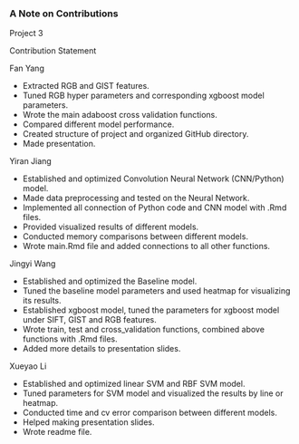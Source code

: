### A Note on Contributions

Project 3

Contribution Statement 

Fan Yang 
+ Extracted RGB and GIST features.
+ Tuned RGB hyper parameters and corresponding xgboost model parameters.
+ Wrote the main adaboost cross validation functions. 
+ Compared different model performance.
+ Created structure of project and organized GitHub directory.
+ Made presentation.

Yiran Jiang 
+ Established and optimized Convolution Neural Network (CNN/Python) model.
+ Made data preprocessing and tested on the Neural Network. 
+ Implemented all connection of Python code and CNN model with .Rmd files. 
+ Provided visualized results of different models. 
+ Conducted memory comparisons between different models.
+ Wrote main.Rmd file and added connections to all other functions.

Jingyi Wang 
+ Established and optimized the Baseline model.
+ Tuned the baseline model parameters and used heatmap for visualizing its results.
+ Established xgboost model, tuned the parameters for xgboost model under SIFT, GIST and RGB features. 
+ Wrote train, test and cross_validation functions, combined above functions with .Rmd files.
+ Added more details to presentation slides.

Xueyao Li 
+ Established and optimized linear SVM and RBF SVM model.
+ Tuned parameters for SVM model and visualized the results by line or heatmap. 
+ Conducted time and cv error comparison between different models.
+ Helped making presentation slides.
+ Wrote readme file.